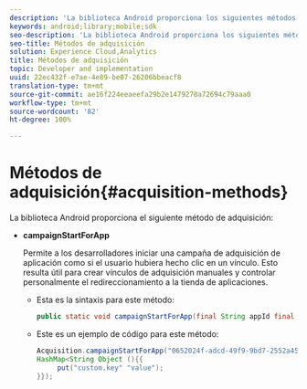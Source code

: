 ```yaml
---
description: 'La biblioteca Android proporciona los siguientes métodos de adquisición '
keywords: android;library;mobile;sdk
seo-description: 'La biblioteca Android proporciona los siguientes métodos de adquisición '
seo-title: Métodos de adquisición
solution: Experience Cloud,Analytics
title: Métodos de adquisición
topic: Developer and implementation
uuid: 22ec432f-e7ae-4e89-be07-26206bbeacf8
translation-type: tm+mt
source-git-commit: ae16f224eeaeefa29b2e1479270a72694c79aaa0
workflow-type: tm+mt
source-wordcount: '82'
ht-degree: 100%

---
```



# Métodos de adquisición{#acquisition-methods}

La biblioteca Android proporciona el siguiente método de adquisición:

* **campaignStartForApp**

   Permite a los desarrolladores iniciar una campaña de adquisición de aplicación como si el usuario hubiera hecho clic en un vínculo. Esto resulta útil para crear vínculos de adquisición manuales y controlar personalmente el redireccionamiento a la tienda de aplicaciones.

   * Esta es la sintaxis para este método:

      ```java
      public static void campaignStartForApp(final String appId final Map<String Object> data); 
      ```

   * Este es un ejemplo de código para este método:

      ```java
      Acquisition.campaignStartForApp("0652024f-adcd-49f9-9bd7-2552a4564d2f" new 
      HashMap<String Object (){{
           put("custom.key" "value");
      }}); 
      ```

